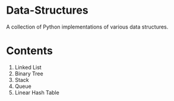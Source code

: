 # Data-Structures
A collection of Python implementations of various data structures.

# Contents
1) Linked List
2) Binary Tree
3) Stack
4) Queue
5) Linear Hash Table
